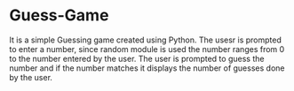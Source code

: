 # Guess-Game
It is a simple Guessing game created using Python. The usesr is prompted to enter a number, since random module is used the number ranges from 0 to the number entered by the user. The user is prompted to guess the number and if the number matches it displays the number of guesses done by the user.
